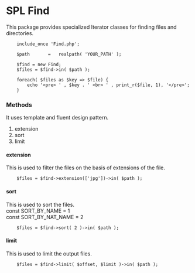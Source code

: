 SPL Find
==========

This package provides specialized Iterator classes for finding files and directories.

```
	include_once 'Find.php';

	$path 		=	realpath( 'YOUR_PATH' );

	$find = new Find;
	$files = $find->in( $path );

	foreach( $files as $key => $file) {
		echo '<pre> ' , $key . ' <br> ' , print_r($file, 1), '</pre>';
	}
```
### Methods

It uses template and fluent design pattern. 

1. extension
2. sort
3. limit

#### extension
This is used to filter the files on the basis of extensions of the file.
```
	$files = $find->extension(['jpg'])->in( $path );	
```
#### sort
This is used to sort the files. <br>
const SORT_BY_NAME		=	1 <br>
const SORT_BY_NAT_NAME 	= 	2
```
	$files = $find->sort( 2 )->in( $path );	
```
#### limit
This is used to limit the output files.
```
	$files = $find->limit( $offset, $limit )->in( $path );	
```